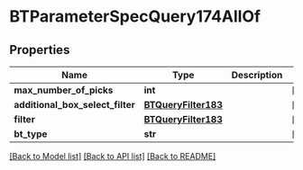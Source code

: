 # BTParameterSpecQuery174AllOf

## Properties
Name | Type | Description | Notes
------------ | ------------- | ------------- | -------------
**max_number_of_picks** | **int** |  | [optional] 
**additional_box_select_filter** | [**BTQueryFilter183**](BTQueryFilter183.md) |  | [optional] 
**filter** | [**BTQueryFilter183**](BTQueryFilter183.md) |  | [optional] 
**bt_type** | **str** |  | [optional] 

[[Back to Model list]](../README.md#documentation-for-models) [[Back to API list]](../README.md#documentation-for-api-endpoints) [[Back to README]](../README.md)


